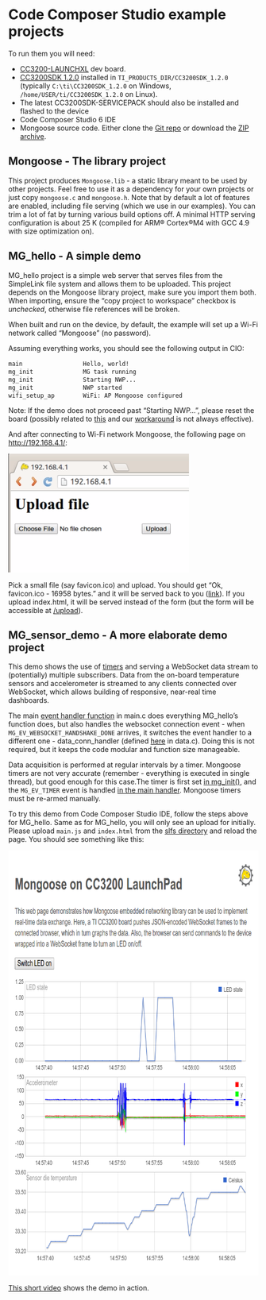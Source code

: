 # Code Composer Studio example projects

To run them you will need:
 - [CC3200-LAUNCHXL](http://www.ti.com/tool/cc3200-launchxl) dev board.
 - [CC3200SDK 1.2.0](http://www.ti.com/tool/cc3200sdk) installed in `TI_PRODUCTS_DIR/CC3200SDK_1.2.0` (typically `C:\ti\CC3200SDK_1.2.0` on Windows, `/home/USER/ti/CC3200SDK_1.2.0` on Linux).
 - The latest CC3200SDK-SERVICEPACK should also be installed and flashed to the device
 - Code Composer Studio 6 IDE
 - Mongoose source code. Either clone the [Git repo](https://github.com/cesanta/mongoose.git) or download the [ZIP archive](https://github.com/cesanta/mongoose/archive/master.zip).

## Mongoose - The library project
This project produces `Mongoose.lib` - a static library meant to be used by other projects.
Feel free to use it as a dependency for your own projects or just copy `mongoose.c` and `mongoose.h`.
Note that by default a lot of features are enabled, including file serving (which we use in our examples).
You can trim a lot of fat by turning various build options off.
A minimal HTTP serving configuration is about 25 K (compiled for ARM® Cortex®M4 with GCC 4.9 with size optimization on).

## MG_hello - A simple demo
MG_hello project is a simple web server that serves files from the SimpleLink file system and allows them to be uploaded.
This project depends on the Mongoose library project, make sure you import them both.
When importing, ensure the “copy project to workspace” checkbox is *unchecked*, otherwise file references will be broken.

When built and run on the device, by default, the example will set up a Wi-Fi network called “Mongoose” (no password).

Assuming everything works, you should see the following output in CIO:

```
main                 Hello, world!
mg_init              MG task running
mg_init              Starting NWP...
mg_init              NWP started
wifi_setup_ap        WiFi: AP Mongoose configured
```

Note: If the demo does not proceed past “Starting NWP…”, please reset the board (possibly related to [this](https://e2e.ti.com/support/wireless_connectivity/simplelink_wifi_cc31xx_cc32xx/f/968/p/499123/1806610#1806610) and our [workaround](https://github.com/cesanta/mongoose/commit/848c884fff80de03051344e230392a68d4b51b84) is not always effective).

And after connecting to Wi-Fi network Mongoose, the following page on http://192.168.4.1/:

<img src="upload_form.png" width="364" height="239">

Pick a small file (say favicon.ico) and upload.
You should get “Ok, favicon.ico - 16958 bytes.” and it will be served back to you ([link](http://192.168.4.1/)).
If you upload index.html, it will be served instead of the form (but the form will be accessible at [/upload](http://192.168.4.1/upload)).

## MG_sensor_demo - A more elaborate demo project

This demo shows the use of [timers](https://docs.cesanta.com/mongoose/latest/#/c-api/net.h/mg_set_timer/) and serving a WebSocket data stream to (potentially) multiple subscribers.
Data from the on-board temperature sensors and accelerometer is streamed to any clients connected over WebSocket, which allows building of responsive, near-real time dashboards.

The main [event handler function](https://github.com/cesanta/mongoose/blob/master/examples/CC3200/main.c#L81) in main.c does everything MG_hello’s function does, but also handles the websocket connection event - when `MG_EV_WEBSOCKET_HANDSHAKE_DONE` arrives, it switches the event handler to a different one - data_conn_handler (defined [here](https://github.com/cesanta/mongoose/blob/master/examples/CC3200/data.c#L144) in data.c). Doing this is not required, but it keeps the code modular and function size manageable.

Data acquisition is performed at regular intervals by a timer. Mongoose timers are not very accurate (remember - everything is executed in single thread), but good enough for this case.The timer is first set [in mg_init()](https://github.com/cesanta/mongoose/blob/master/examples/CC3200/main.c#L200), and the `MG_EV_TIMER` event is handled [in the main handler](https://github.com/cesanta/mongoose/blob/master/examples/CC3200/main.c#L123). Mongoose timers must be re-armed manually.

To try this demo from Code Composer Studio IDE, follow the steps above for MG_hello. Same as for MG_hello, you will only see an upload for initially. Please upload `main.js` and `index.html` from the [slfs directory](https://github.com/cesanta/mongoose/tree/master/examples/CC3200/slfs) and reload the page. You should see something like this:

<img src="sensor_demo.png" width="770" height="856">

[This short video](https://youtu.be/T0aFUKIBZxk) shows the demo in action.
